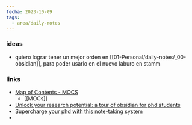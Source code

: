 ```yaml
---
fecha: 2023-10-09
tags:
  - area/daily-notes
---
```

### ideas
 - quiero lograr tener un mejor orden en [[01-Personal/daily-notes/_00-obsidian]], para poder usarlo en el nuevo laburo en stamm

### links
- [Map of Contents - MOCS](https://www.youtube.com/watch?v=AwRSTH72MYw&ab_channel=FromSergio)
	- [[MOCs]]
- [Unlock your research potential: a tour of obsidian for phd students](https://www.youtube.com/watch?v=XE_CGBlQ17o&ab_channel=MartinAdams)
- [Supercharge your phd with this note-taking system](https://www.youtube.com/watch?v=R0CNzr9Q3ME&ab_channel=MartinAdams)
- 